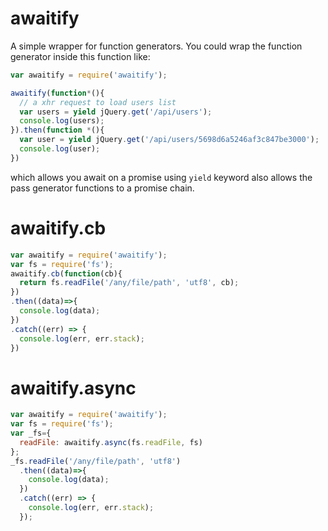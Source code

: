 # awaitify
A simple wrapper for function generators. You could wrap the function generator inside this function like:

```javascript
var awaitify = require('awaitify');

awaitify(function*(){
  // a xhr request to load users list
  var users = yield jQuery.get('/api/users');
  console.log(users);
}).then(function *(){
  var user = yield jQuery.get('/api/users/5698d6a5246af3c847be3000');
  console.log(user);
})
```

which allows you await on a promise using `yield` keyword also allows the pass generator functions to a promise chain.

# awaitify.cb

```javascript
var awaitify = require('awaitify');
var fs = require('fs');
awaitify.cb(function(cb){
  return fs.readFile('/any/file/path', 'utf8', cb);
})
.then((data)=>{
  console.log(data);
})
.catch((err) => {
  console.log(err, err.stack);
})
```

# awaitify.async

```javascript
var awaitify = require('awaitify');
var fs = require('fs');
var _fs={
  readFile: awaitify.async(fs.readFile, fs)
};
_fs.readFile('/any/file/path', 'utf8')
  .then((data)=>{
    console.log(data);
  })
  .catch((err) => {
    console.log(err, err.stack);
  });
```
